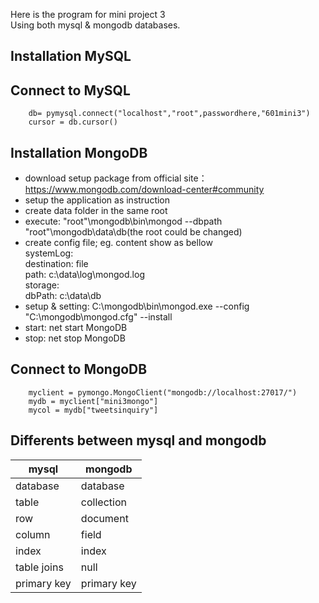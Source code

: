 Here is the program for mini project 3<br>
Using both mysql & mongodb databases.<br>

Installation MySQL
-

Connect to MySQL
-
		db= pymysql.connect("localhost","root",passwordhere,"601mini3")  
		cursor = db.cursor()  

Installation MongoDB
-
* download setup package from official site：https://www.mongodb.com/download-center#community<br>
* setup the application as instruction<br>
* create data folder in the same root<br>
* execute:  "root"\mongodb\bin\mongod --dbpath "root"\mongodb\data\db(the root could be changed)<br>
* create config file; eg. content show as bellow<br>
	systemLog:<br>
	    destination: file<br>
	    path: c:\data\log\mongod.log<br>
	storage:<br>
	    dbPath: c:\data\db<br>
* setup & setting: C:\mongodb\bin\mongod.exe --config "C:\mongodb\mongod.cfg" --install
* start: net start MongoDB<br>
* stop: net stop MongoDB

Connect to MongoDB
-
		myclient = pymongo.MongoClient("mongodb://localhost:27017/")
		mydb = myclient["mini3mongo"]
		mycol = mydb["tweetsinquiry"]

Differents between mysql and mongodb
-
mysql                | mongodb
---------------------| ---------------------
database             | database
table                | collection
row                  | document
column               | field
index                | index
table joins          | null
primary key          | primary key

